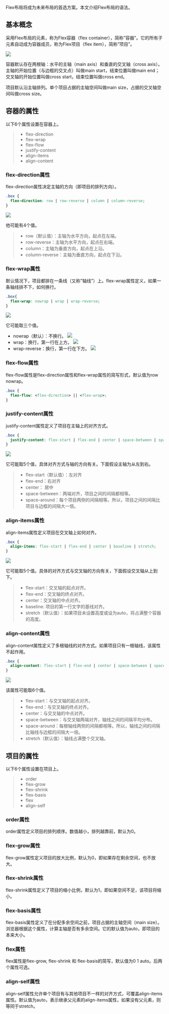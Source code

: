 Flex布局将成为未来布局的首选方案。本文介绍Flex布局的语法。

## 基本概念

采用Flex布局的元素，称为Flex容器（flex container），简称”容器”。它的所有子元素自动成为容器成员，称为Flex项目（flex item），简称”项目”。

![](./public/img/css3-flex-1.png)

容器默认存在两根轴：水平的主轴（main axis）和垂直的交叉轴（cross axis）。主轴的开始位置（与边框的交叉点）叫做main start，结束位置叫做main end；交叉轴的开始位置叫做cross start，结束位置叫做cross end。

项目默认沿主轴排列。单个项目占据的主轴空间叫做main size，占据的交叉轴空间叫做cross size。

## 容器的属性

以下6个属性设置在容器上。

> * flex-direction
> * flex-wrap
> * flex-flow
> * justify-content
> * align-items
> * align-content

### flex-direction属性

flex-direction属性决定主轴的方向（即项目的排列方向）。

```css
.box {
  flex-direction: row | row-reverse | column | column-reverse;
}
```

![](./public/img/css3-flex-2.png)

他可能有4个值。

> * row（默认值）：主轴为水平方向，起点在左端。
> * row-reverse：主轴为水平方向，起点在右端。
> * column：主轴为垂直方向，起点在上沿。
> * column-reverse：主轴为垂直方向，起点在下沿。

### flex-wrap属性

默认情况下，项目都排在一条线（又称”轴线”）上。flex-wrap属性定义，如果一条轴线排不下，如何换行。

```css
.box{
  flex-wrap: nowrap | wrap | wrap-reverse;
}
```

![](./public/img/css3-flex-3.png)

它可能取三个值。

* nowrap（默认）：不换行。
  ![](./public/img/css3-flex-4.png)
* wrap：换行，第一行在上方。
  ![](./public/img/css3-flex-5.png)
* wrap-reverse：换行，第一行在下方。
  ![](./public/img/css3-flex-6.png)

### flex-flow属性

flex-flow属性是flex-direction属性和flex-wrap属性的简写形式，默认值为row nowrap。

```css
.box {
  flex-flow: <flex-direction> || <flex-wrap>;
}
```

### justify-content属性

justify-content属性定义了项目在主轴上的对齐方式。

```css
.box {
  justify-content: flex-start | flex-end | center | space-between | space-around;
}
```

![](./public/img/css3-flex-7.png)

它可能取5个值，具体对齐方式与轴的方向有关。下面假设主轴为从左到右。

> * flex-start（默认值）：左对齐
> * flex-end：右对齐
> * center： 居中
> * space-between：两端对齐，项目之间的间隔都相等。
> * space-around：每个项目两侧的间隔相等。所以，项目之间的间隔比项目与边框的间隔大一倍。

### align-items属性

align-items属性定义项目在交叉轴上如何对齐。

```css
.box {
  align-items: flex-start | flex-end | center | baseline | stretch;
}
```

![](./public/img/css3-flex-8.png)

它可能取5个值。具体的对齐方式与交叉轴的方向有关，下面假设交叉轴从上到下。

> * flex-start：交叉轴的起点对齐。
> * flex-end：交叉轴的终点对齐。
> * center：交叉轴的中点对齐。
> * baseline: 项目的第一行文字的基线对齐。
> * stretch（默认值）：如果项目未设置高度或设为auto，将占满整个容器的高度。

### align-content属性

align-content属性定义了多根轴线的对齐方式。如果项目只有一根轴线，该属性不起作用。

```css
.box {
  align-content: flex-start | flex-end | center | space-between | space-around | stretch;
}
```

![](./public/img/css3-flex-9.png)

该属性可能取6个值。

> * flex-start：与交叉轴的起点对齐。
> * flex-end：与交叉轴的终点对齐。
> * center：与交叉轴的中点对齐。
> * space-between：与交叉轴两端对齐，轴线之间的间隔平均分布。
> * space-around：每根轴线两侧的间隔都相等。所以，轴线之间的间隔比轴线与边框的间隔大一倍。
> * stretch（默认值）：轴线占满整个交叉轴。

## 项目的属性

以下6个属性设置在项目上。

> * order
> * flex-grow
> * flex-shrink
> * flex-basis
> * flex
> * align-self

### order属性

order属性定义项目的排列顺序。数值越小，排列越靠前，默认为0。

### flex-grow属性

flex-grow属性定义项目的放大比例，默认为0，即如果存在剩余空间，也不放大。

### flex-shrink属性

flex-shrink属性定义了项目的缩小比例，默认为1，即如果空间不足，该项目将缩小。

### flex-basis属性

flex-basis属性定义了在分配多余空间之前，项目占据的主轴空间（main size）。浏览器根据这个属性，计算主轴是否有多余空间。它的默认值为auto，即项目的本来大小。

### flex属性

flex属性是flex-grow, flex-shrink 和 flex-basis的简写，默认值为0 1 auto。后两个属性可选。

### align-self属性

align-self属性允许单个项目有与其他项目不一样的对齐方式，可覆盖align-items属性。默认值为auto，表示继承父元素的align-items属性，如果没有父元素，则等同于stretch。